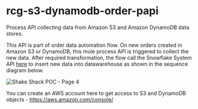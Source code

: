 # rcg-s3-dynamodb-order-papi
Process API collecting data from Amazon S3 and Amazon DynamoDB data stores. 

This API is part of order data automation flow. On new orders created in Amazon S3 or DynamoDB, this mule process API is triggered to collect the new data.
After required transformation, the flow call the Snowflake System API [here](https://github.com/priyasinghmulesoft/rcg-order-snowflake-sapi) to insert new data into datawarehouse as shown in the sequence diagram below.

![Shake Shack POC - Page 4](https://user-images.githubusercontent.com/95927453/165169634-b678f905-96c8-44cb-a8d7-e2cc5a82b32e.jpeg)


You can create an AWS account here to get access to S3 and DynamoDB objects - https://aws.amazon.com/console/
